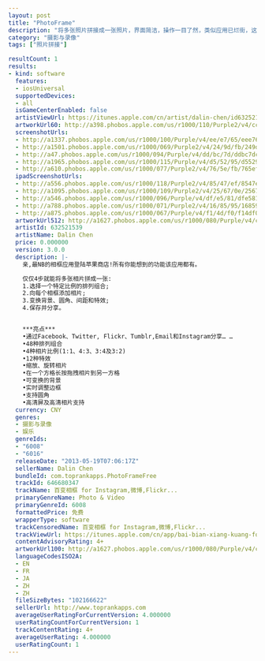 ```yaml
---
layout: post
title: "PhotoFrame"
description: "将多张照片拼接成一张照片，界面简洁，操作一目了然，类似应用已烂街，这个应用也为做烂这个市场尽了自己一份力。"
category: "摄影与录像" 
tags: ["照片拼接"]

resultCount: 1
results:
- kind: software
  features:
  - iosUniversal
  supportedDevices:
  - all
  isGameCenterEnabled: false
  artistViewUrl: https://itunes.apple.com/cn/artist/dalin-chen/id632521539?uo=4
  artworkUrl60: http://a398.phobos.apple.com/us/r1000/110/Purple2/v4/cc/ef/dc/ccefdc5a-ad22-ba4a-c447-e12974dba144/icon.png
  screenshotUrls:
  - http://a1337.phobos.apple.com/us/r1000/100/Purple/v4/ee/e7/65/eee76587-9d8a-1253-6955-c1c4d77ce97b/mzl.dyksbaon.png
  - http://a1501.phobos.apple.com/us/r1000/069/Purple2/v4/24/9d/fb/249dfb19-e4bc-5d25-0390-5ac7478a0f80/mzl.fmkiwpax.png
  - http://a47.phobos.apple.com/us/r1000/094/Purple/v4/dd/bc/7d/ddbc7dc8-f710-a06f-cd9b-7002782acba3/mzl.zbfhybbj.png
  - http://a1965.phobos.apple.com/us/r1000/115/Purple/v4/d5/52/95/d5529521-5fdb-51a3-ea09-00c997216364/mzl.jwoyshww.png
  - http://a610.phobos.apple.com/us/r1000/077/Purple2/v4/76/5e/fb/765efbfa-6526-32ee-7d4e-e3b991186797/mzl.booodwbk.png
  ipadScreenshotUrls:
  - http://a556.phobos.apple.com/us/r1000/118/Purple2/v4/85/47/ef/8547ef97-9418-9d88-ff8b-e9b990b89855/mzl.jdqyfloj.1024x1024-65.jpg
  - http://a1095.phobos.apple.com/us/r1000/109/Purple2/v4/25/67/0e/25670e94-8af1-83f4-2df6-30eba2cd5e42/mzl.tqddnmoy.1024x1024-65.jpg
  - http://a546.phobos.apple.com/us/r1000/096/Purple/v4/df/e5/81/dfe581d5-2982-d42f-e262-049462135490/mzl.argfrnya.1024x1024-65.jpg
  - http://a788.phobos.apple.com/us/r1000/071/Purple2/v4/16/85/95/1685958d-0303-36a1-367e-89e161ff21e6/mzl.pasqwbed.1024x1024-65.jpg
  - http://a875.phobos.apple.com/us/r1000/067/Purple/v4/f1/4d/f0/f14df034-ce6e-2814-523a-bb6a5ab1699f/mzl.cugaytxv.1024x1024-65.jpg
  artworkUrl512: http://a1627.phobos.apple.com/us/r1000/080/Purple/v4/cd/25/3d/cd253d38-6671-a133-7c06-7e757898eb77/mzl.rngcmack.png
  artistId: 632521539
  artistName: Dalin Chen
  price: 0.000000
  version: 3.0.0
  description: |-
    亲,最NB的相框应用登陆苹果商店!所有你能想到的功能该应用都有。

    仅仅4步就能将多张相片拼成一张:
    1.选择一个特定比例的排列组合;
    2.向每个相框添加相片;
    3.变换背景、圆角、间距和特效;
    4.保存并分享。


    ***亮点***
    •通过Facebook、Twitter, Flickr、Tumblr,Email和Instagram分享… …
    •48种排列组合
    •4种相片比例(1:1、4:3、3:4及3:2)
    •12种特效
    •缩放、旋转相片
    •在一个方格长按拖拽相片到另一方格
    •可变换的背景
    •实时调整边框
    •支持圆角
    •高清屏及高清相片支持
  currency: CNY
  genres:
  - 摄影与录像
  - 娱乐
  genreIds:
  - "6008"
  - "6016"
  releaseDate: "2013-05-19T07:06:17Z"
  sellerName: Dalin Chen
  bundleId: com.toprankapps.PhotoFrameFree
  trackId: 646680347
  trackName: 百变相框 for Instagram,微博,Flickr...
  primaryGenreName: Photo & Video
  primaryGenreId: 6008
  formattedPrice: 免费
  wrapperType: software
  trackCensoredName: 百变相框 for Instagram,微博,Flickr...
  trackViewUrl: https://itunes.apple.com/cn/app/bai-bian-xiang-kuang-for-instagram/id646680347?mt=8&uo=4
  contentAdvisoryRating: 4+
  artworkUrl100: http://a1627.phobos.apple.com/us/r1000/080/Purple/v4/cd/25/3d/cd253d38-6671-a133-7c06-7e757898eb77/mzl.rngcmack.png
  languageCodesISO2A:
  - EN
  - FR
  - JA
  - ZH
  - ZH
  fileSizeBytes: "102166622"
  sellerUrl: http://www.toprankapps.com
  averageUserRatingForCurrentVersion: 4.000000
  userRatingCountForCurrentVersion: 1
  trackContentRating: 4+
  averageUserRating: 4.000000
  userRatingCount: 1
---
```

